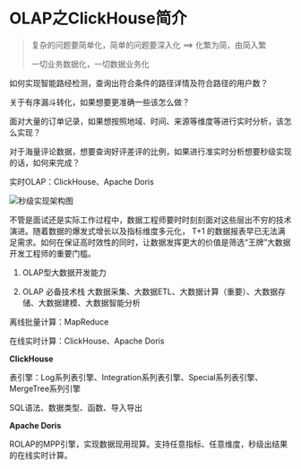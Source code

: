 # OLAP之ClickHouse简介

> 复杂的问题要简单化，简单的问题要深入化  ==> 化繁为简，由简入繁
>
>  一切业务数据化，一切数据业务化

如何实现智能路经检测，查询出符合条件的路径详情及符合路径的用户数？

关于有序漏斗转化，如果想要更准确一些该怎么做？

面对大量的订单记录，如果想按照地域、时间、来源等维度等进行实时分析，该怎么实现？

对于海量评论数据，想要查询好评差评的比例，如果进行准实时分析想要秒级实现的话，如何来完成？

实时OLAP：ClickHouse、Apache Doris

![秒级实现架构图](https://pic.imgdb.cn/item/6322ded016f2c2beb1f622b2.png)

不管是面试还是实际工作过程中，数据工程师要时时刻刻面对这些层出不穷的技术演进。随着数据的爆发式增长以及指标维度多元化， T+1 的数据报表早已无法满足需求。如何在保证高时效性的同时，让数据发挥更大的价值是筛选“王牌”大数据开发工程师的重要门槛。

1. OLAP型大数据开发能力

2. OLAP 必备技术栈
    大数据采集、大数据ETL、大数据计算（重要）、大数据存储、大数据建模、大数据智能分析

离线批量计算：MapReduce

在线实时计算：ClickHouse、Apache Doris

**ClickHouse**

表引擎：Log系列表引擎、Integration系列表引擎、Special系列表引擎、MergeTree系列引擎

SQL语法、数据类型、函数、导入导出

**Apache Doris**

ROLAP的MPP引擎，实现数据现用现算。支持任意指标、任意维度，秒级出结果的在线实时计算。
